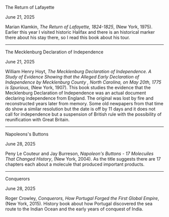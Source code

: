 The Return of Lafayette

June 21, 2025

Marian Klamkin, *The Return of Lafayette, 1824-1825*, (New York, 1975). Earlier this year I visited historic Halifax and there is an historical marker there about his stay there, so I read this book about his tour.

***

The Mecklenburg Declaration of Independence

June 21, 2025

William Henry Hoyt, *The Mecklenburg Declaration of Independence.  A Study of Evidence Showing that the Alleged Early Declaration of Independence by Mecklenburg County , North Carolina, on May 20th, 1775 is Spurious*, (New York, 1907). This book studies the evidence that the Mecklenburg Declaration of Independence was an actual document declaring independence from England. The original was lost by fire and reconstructed years later from memory. Some old newpapers from that time do show a similar resolution but the date is off by 11 days and it does not call for independence but a suspension of British rule with the possibility of reunification with Great Britain.

***

Napoleons's Buttons

June 28, 2025

Peny Le Couteur and Jay Burreson, *Napoleon's Buttons - 17 Molecuiles That Changed History*, (New York, 2004). As the title suggests there are 17 chapters each about a molecule that produced important products.

***

Conquerors

June 28, 2025

Roger Crowley, *Conquerors, How Portugal Forged the First Global Empire*, (New York, 2015). History book  about how Portugal discovered the sea route to the Indian Ocean and the early years of conquest of India.
